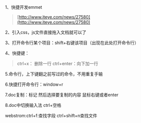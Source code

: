 1、快捷开发emmet

> [http://www.iteye.com/news/27580](http://www.iteye.com/news/27580)

2、引入css，js文件直接拖入文档就可以了

3、打开命令行某个项目：shift+右键该项目（出现在此处打开命令行）

4、快捷键：

> ctrl+x： 删除一行 ctrl+enter：向下加一行

5.命令行，上下键翻之前写过的命令，不用重复手输

6.快捷打开命令行：window+r

7.doc复制：标记 然后选择要复制的内容 鼠标右键或者enter

8.doc中切换输入法 ctrl+空格


webstrom:ctrl+f:查找字段
      ctrl+shift+n查找文件